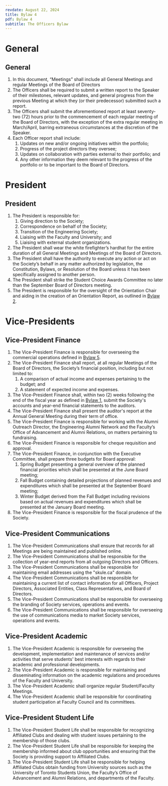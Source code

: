 ```yaml
---
revdate: August 22, 2024
title: Bylaw 4
pdf: Bylaw 4
subtitle: The Officers Bylaw
---
```


# General

## General
1. In this document, “Meetings” shall include all General Meetings and regular Meetings of the Board of Directors
1. The Officers shall be required to submit a written report to the Speaker of their milestones, relevant updates, and general progress from the previous Meeting at which they (or their predecessor) submitted such a report.
1. The Officers shall submit the aforementioned report at least seventy-two (72) hours prior to the commencement of each regular meeting of the Board of Directors, with the exception of the extra regular meeting in March/April, barring extraneous circumstances at the discretion of the Speaker.
1. Each Officer report shall include:
   1. Updates on new and/or ongoing initiatives within the portfolio;
   1. Progress of the project directors they oversee;
   1. Updates on collaboration with parties external to their portfolio; and
   1. Any other information they deem relevant to the progress of the portfolio or to be important to the Board of Directors.

# President

## President
1. The President is responsible for:
   1. Giving direction to the Society;
   1. Correspondence on behalf of the Society;
   1. Transition of the Engineering Society;
   1. Liaising with the Faculty and University; and
   1. Liaising with external student organizations.
1. The President shall wear the white firefighter’s hardhat for the entire duration of all General Meetings and Meetings of the Board of Directors.
1. The President shall have the authority to execute any action or act on the Society’s behalf in any matter authorized by legislation, the Constitution, Bylaws, or Resolution of the Board unless it has been specifically assigned to another person.
1. The President shall strike the Student Choice Awards Committee no later than the September Board of Directors meeting.
1. The President is responsible for the oversight of the Orientation Chair and aiding in the creation of an Orientation Report, as outlined in [Bylaw 2](bylaw-2.md).

# Vice-Presidents

## Vice-President Finance
1. The Vice-President Finance is responsible for overseeing the commercial operations defined in [Bylaw 5](bylaw-5.md).
1. The Vice-President Finance shall report, at all regular Meetings of the Board of Directors, the Society’s financial position, including but not limited to:
   1. A comparison of actual income and expenses pertaining to the budget; and
   1. A statement of expected income and expenses.
1. The Vice-President Finance shall, within two (2) weeks following the end of the fiscal year as defined in [Bylaw 1](bylaw-1.md), submit the Society's accounts and year-end financial statements to the auditors.
1. The Vice-President Finance shall present the auditor's report at the Annual General Meeting during their term of office.
1. The Vice-President Finance is responsible for working with the Alumni Outreach Director, the Engineering Alumni Network and the Faculty’s Office of Advancement and Alumni Relations, on matters pertaining to fundraising.
1. The Vice-President Finance is responsible for cheque requisition and approval.
1. The Vice-President Finance, in conjunction with the Executive Committee, shall  prepare three budgets for Board approval:
   1. Spring Budget presenting a general overview of the planned financial priorities which shall be presented at the June Board meeting;
   1. Fall Budget containing detailed projections of planned revenues and expenditures which shall be presented at the September Board meeting;
   1. Winter Budget derived from the Fall Budget including revisions based on actual revenues and expenditures which shall be presented at the January Board meeting.
1. The Vice-President Finance is responsible for the fiscal prudence of the Society.

## Vice-President Communications
1. The Vice-President Communications shall ensure that records for all Meetings are being maintained and published online.
1. The Vice-President Communications shall be responsible for the collection of year-end reports from all outgoing Directors and Officers.
1. The Vice-President Communications shall be responsible for maintaining email addresses using the "skule.ca" domain.
1. The Vice-President Communications shall be responsible for maintaining a current list of contact information for all Officers, Project Directors, Associated Entities, Class Representatives, and Board of Directors.
1. The Vice-President Communications shall be responsible for overseeing the branding of Society services, operations and events.
1. The Vice-President Communications shall be responsible for overseeing the use of communications media to market Society services, operations and events.

## Vice-President Academic
1. The Vice-President Academic is responsible for overseeing the development, implementation and maintenance of services and/or activities that serve students' best interests with regards to their academic and professional developments.
1. The Vice-President Academic is responsible for maintaining and disseminating information on the academic regulations and procedures of the Faculty and University.
1. The Vice-President Academic shall organize regular Student/Faculty Meetings.
1. The Vice-President Academic shall be responsible for coordinating student participation at Faculty Council and its committees.

## Vice-President Student Life
1. The Vice-President Student Life shall be responsible for recognizing Affiliated Clubs and dealing with student issues pertaining to the membership of those clubs.
1. The Vice-President Student Life shall be responsible for keeping the membership informed about club opportunities and ensuring that the Society is providing support to Affiliated Clubs.
1. The Vice-President Student Life shall be responsible for helping Affiliated Clubs obtain funding from University sources such as the University of Toronto Students Union, the Faculty’s Office of Advancement and Alumni Relations, and departments of the Faculty.
